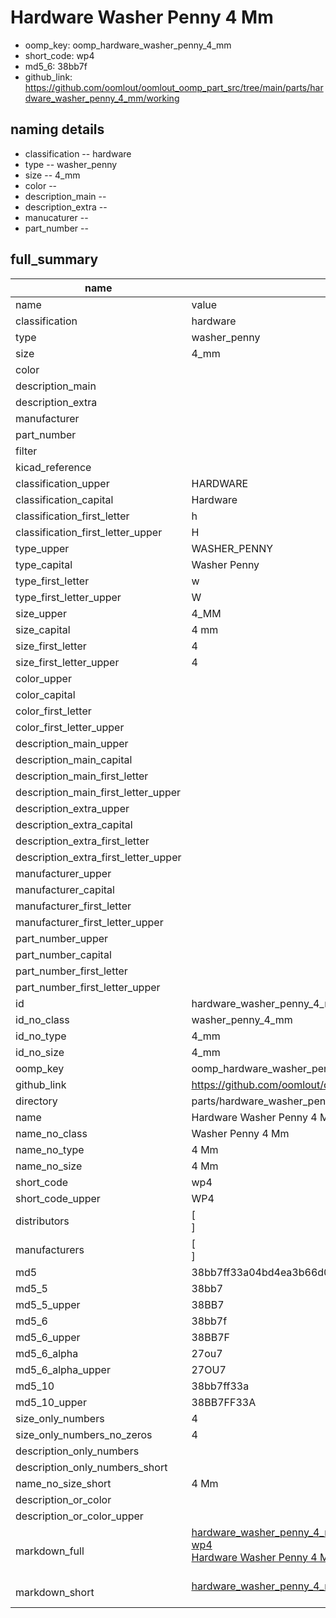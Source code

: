 # Hardware Washer Penny 4 Mm

  
* oomp_key: oomp_hardware_washer_penny_4_mm 
* short_code: wp4
* md5_6: 38bb7f  
* github_link: https://github.com/oomlout/oomlout_oomp_part_src/tree/main/parts/hardware_washer_penny_4_mm/working  
## naming details
* classification -- hardware
* type -- washer_penny
* size -- 4_mm
* color -- 
* description_main -- 
* description_extra -- 
* manucaturer -- 
* part_number -- 





## full_summary
| name | value | 
| --- | --- | 
| name | value | 
| classification | hardware | 
| type | washer_penny | 
| size | 4_mm | 
| color |  | 
| description_main |  | 
| description_extra |  | 
| manufacturer |  | 
| part_number |  | 
| filter |  | 
| kicad_reference |  | 
| classification_upper | HARDWARE | 
| classification_capital | Hardware | 
| classification_first_letter | h | 
| classification_first_letter_upper | H | 
| type_upper | WASHER_PENNY | 
| type_capital | Washer Penny | 
| type_first_letter | w | 
| type_first_letter_upper | W | 
| size_upper | 4_MM | 
| size_capital | 4 mm | 
| size_first_letter | 4 | 
| size_first_letter_upper | 4 | 
| color_upper |  | 
| color_capital |  | 
| color_first_letter |  | 
| color_first_letter_upper |  | 
| description_main_upper |  | 
| description_main_capital |  | 
| description_main_first_letter |  | 
| description_main_first_letter_upper |  | 
| description_extra_upper |  | 
| description_extra_capital |  | 
| description_extra_first_letter |  | 
| description_extra_first_letter_upper |  | 
| manufacturer_upper |  | 
| manufacturer_capital |  | 
| manufacturer_first_letter |  | 
| manufacturer_first_letter_upper |  | 
| part_number_upper |  | 
| part_number_capital |  | 
| part_number_first_letter |  | 
| part_number_first_letter_upper |  | 
| id | hardware_washer_penny_4_mm | 
| id_no_class | washer_penny_4_mm | 
| id_no_type | 4_mm | 
| id_no_size | 4_mm | 
| oomp_key | oomp_hardware_washer_penny_4_mm | 
| github_link | https://github.com/oomlout/oomlout_oomp_part_src/tree/main/parts/hardware_washer_penny_4_mm/working | 
| directory | parts/hardware_washer_penny_4_mm | 
| name | Hardware Washer Penny 4 Mm | 
| name_no_class | Washer Penny 4 Mm | 
| name_no_type | 4 Mm | 
| name_no_size | 4 Mm | 
| short_code | wp4 | 
| short_code_upper | WP4 | 
| distributors | [<br>] | 
| manufacturers | [<br>] | 
| md5 | 38bb7ff33a04bd4ea3b66d093770d03f | 
| md5_5 | 38bb7 | 
| md5_5_upper | 38BB7 | 
| md5_6 | 38bb7f | 
| md5_6_upper | 38BB7F | 
| md5_6_alpha | 27ou7 | 
| md5_6_alpha_upper | 27OU7 | 
| md5_10 | 38bb7ff33a | 
| md5_10_upper | 38BB7FF33A | 
| size_only_numbers | 4 | 
| size_only_numbers_no_zeros | 4 | 
| description_only_numbers |  | 
| description_only_numbers_short |   | 
| name_no_size_short | 4 Mm | 
| description_or_color |   | 
| description_or_color_upper |   | 
| markdown_full | [hardware_washer_penny_4_mm](https://github.com/oomlout/oomlout_oomp_part_src/tree/main/parts/hardware_washer_penny_4_mm/working)<br>[wp4](https://github.com/oomlout/oomlout_oomp_part_src/tree/main/parts/hardware_washer_penny_4_mm/working)<br>[Hardware Washer Penny 4 Mm](https://github.com/oomlout/oomlout_oomp_part_src/tree/main/parts/hardware_washer_penny_4_mm/working)<br><br> | 
| markdown_short | [hardware_washer_penny_4_mm](https://github.com/oomlout/oomlout_oomp_part_src/tree/main/parts/hardware_washer_penny_4_mm/working)<br><br> | 
